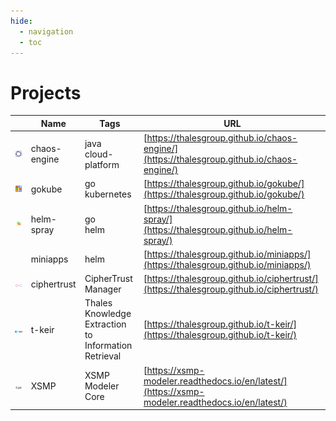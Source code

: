 ```yaml
---
hide:
  - navigation
  - toc
---
```


# Projects

| | Name | Tags | URL | 
| --- | --- | --- | --- |
| ![logo](/images/project-icons/chaos-engine.png) | chaos-engine | java<br>cloud-platform | [https://thalesgroup.github.io/chaos-engine/](https://thalesgroup.github.io/chaos-engine/) |
| ![logo](/images/project-icons/gokube.png) | gokube | go<br>kubernetes | [https://thalesgroup.github.io/gokube/](https://thalesgroup.github.io/gokube/) |
| ![logo](/images/project-icons/helm-spray.png) | helm-spray | go<br>helm | [https://thalesgroup.github.io/helm-spray/](https://thalesgroup.github.io/helm-spray/) |
| | miniapps | helm | [https://thalesgroup.github.io/miniapps/](https://thalesgroup.github.io/miniapps/) |
| ![logo](/images/CDSP-infinity-shot.png) | ciphertrust | CipherTrust<br>Manager | [https://thalesgroup.github.io/ciphertrust/](https://thalesgroup.github.io/ciphertrust/) |
| ![logo](/images/project-icons/t-keir.png) | t-keir | Thales Knowledge Extraction to Information Retrieval | [https://thalesgroup.github.io/t-keir/](https://thalesgroup.github.io/t-keir/) |
| ![logo](https://github.com/ThalesGroup/xsmp-modeler-core/blob/main/logo/xsmp.svg) | XSMP | XSMP Modeler Core | [https://xsmp-modeler.readthedocs.io/en/latest/](https://xsmp-modeler.readthedocs.io/en/latest/) |
